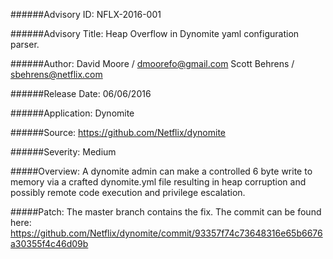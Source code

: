 ######Advisory ID:
NFLX-2016-001

######Advisory Title:
Heap Overflow in Dynomite yaml configuration parser.

######Author:
David Moore / dmoorefo@gmail.com
Scott Behrens / sbehrens@netflix.com

######Release Date:
06/06/2016

######Application:
Dynomite

######Source:
https://github.com/Netflix/dynomite

######Severity:
Medium

#####Overview:
A dynomite admin can make a controlled 6 byte write to memory via a crafted dynomite.yml file resulting in heap corruption and possibly remote code execution and privilege escalation.

#####Patch:
The master branch contains the fix.  The commit can be found here:
https://github.com/Netflix/dynomite/commit/93357f74c73648316e65b6676a30355f4c46d09b
